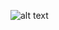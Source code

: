 ![alt text](https://github.com/forearth/infinite_message_board/blob/main/infinite_board.png?raw=true)